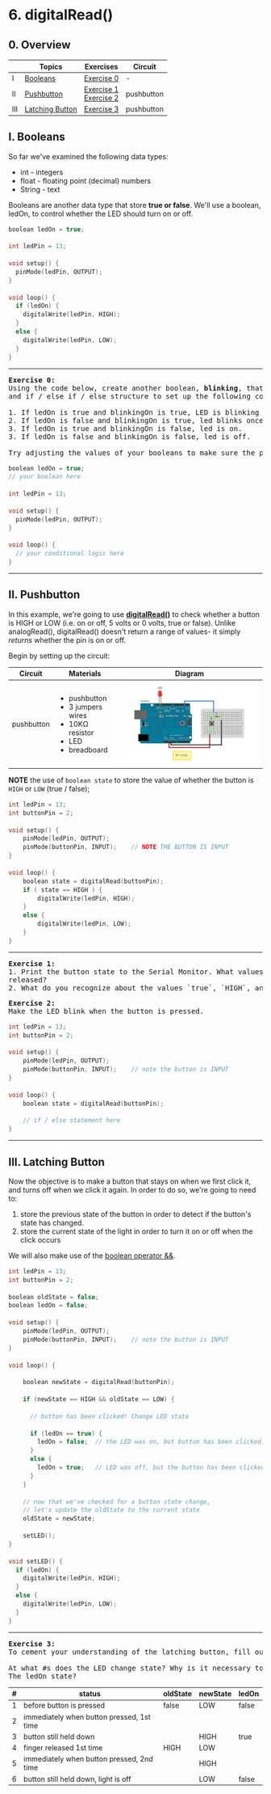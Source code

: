 # 6. digitalRead()

## 0. Overview

|  | Topics | Exercises | Circuit |
| --- | --- | --- | --- |
| I | [Booleans](#i-booleans) | [Exercise 0](#ex0) | - |
| II | [Pushbutton](#ii-pushbutton) | [Exercise 1](#ex1) <br> [Exercise 2](#ex2) | pushbutton |
| III | [Latching Button](#iii-latching-button) | [Exercise 3](#ex3) | pushbutton |


## I. Booleans

So far we've examined the following data types:
* int - integers
* float - floating point (decimal) numbers
* String - text

Booleans are another data type that store **true or false**. We'll use a boolean, ledOn, to control whether the LED should turn on or off.

```c++
boolean ledOn = true;

int ledPin = 13;

void setup() {
  pinMode(ledPin, OUTPUT);
}

void loop() {
  if (ledOn) {
    digitalWrite(ledPin, HIGH);
  }
  else {
    digitalWrite(ledPin, LOW);
  }
}
```

---

<a name="ex0"></a>
<pre>
<b>Exercise 0:</b>
Using the code below, create another boolean, <b>blinking</b>, that is set to true. Use boolean operators
and if / else if / else structure to set up the following conditions:

1. If ledOn is true and blinkingOn is true, LED is blinking at a normal pace.
2. If ledOn is false and blinkingOn is true, led blinks once every 5 seconds.
3. If ledOn is true and blinkingOn is false, led is on.
3. If ledOn is false and blinkingOn is false, led is off.

Try adjusting the values of your booleans to make sure the program responds as you expect it should.
</pre>

```c++
boolean ledOn = true;
// your boolean here

int ledPin = 13;

void setup() {
  pinMode(ledPin, OUTPUT);
}

void loop() {
  // your conditional logic here
}
```

---

## II. Pushbutton
In this example, we're going to use [**digitalRead()**](https://www.arduino.cc/en/Reference/DigitalRead) to check whether a button is HIGH or LOW (i.e. on or off, 5 volts or 0 volts, true or false). Unlike analogRead(), digitalRead() doesn't return a range of values- it simply *returns* whether the pin is on or off.

Begin by setting up the circuit:

| Circuit | Materials | Diagram |
| --- | --- | --- |
| pushbutton | <ul><li>pushbutton</li><li>3 jumpers wires</li><li>10KΩ resistor</li><li>LED</li><li>breadboard</li></ul> | ![arduino switch](../images/switch_led.png) |

**NOTE** the use of `boolean state` to store the value of whether the button is `HIGH` or `LOW` (true / false);

```c++
int ledPin = 13;
int buttonPin = 2;

void setup() {
    pinMode(ledPin, OUTPUT);
    pinMode(buttonPin, INPUT);    // NOTE THE BUTTON IS INPUT
}

void loop() {
    boolean state = digitalRead(buttonPin);
    if ( state == HIGH ) {
        digitalWrite(ledPin, HIGH);
    }
    else {
        digitalWrite(ledPin, LOW);
    }
}
```

---

<a name="ex1"></a>
<pre>
<b>Exercise 1:</b>
1. Print the button state to the Serial Monitor. What values does it print when the button is pressed/
released?
2. What do you recognize about the values `true`, `HIGH`, and `1` vs. `false`, `LOW`, and `0`?
</pre>


<a name="ex2"></a>
<pre>
<b>Exercise 2:</b>
Make the LED blink when the button is pressed.
</pre>

```c++
int ledPin = 13;
int buttonPin = 2;

void setup() {
    pinMode(ledPin, OUTPUT);
    pinMode(buttonPin, INPUT);    // note the button is INPUT
}

void loop() {
    boolean state = digitalRead(buttonPin);

    // if / else statement here
}
```

---

## III. Latching Button

Now the objective is to make a button that stays on when we first click it, and turns off when we click it again. In order to do so, we're going to need to:
1. store the previous state of the button in order to detect if the button's state has changed.
2. store the current state of the light in order to turn it on or off when the click occurs

We will also make use of the [boolean operator &&](https://www.arduino.cc/en/Reference/Boolean).

```c++
int ledPin = 13;
int buttonPin = 2;

boolean oldState = false;
boolean ledOn = false;

void setup() {
    pinMode(ledPin, OUTPUT);
    pinMode(buttonPin, INPUT);    // note the button is INPUT
}

void loop() {

    boolean newState = digitalRead(buttonPin);

    if (newState == HIGH && oldState == LOW) {

      // button has been clicked! Change LED state

      if (ledOn == true) {
        ledOn = false;  // the LED was on, but button has been clicked, so let's turn it off.
      }
      else {
        ledOn = true;   // LED was off, but the button has been clicked, so let's turn it on.
      }
    }

    // now that we've checked for a button state change,
    // let's update the oldState to the current state
    oldState = newState;

    setLED();
}

void setLED() {
  if (ledOn) {
    digitalWrite(ledPin, HIGH);
  }
  else {
    digitalWrite(ledPin, LOW);
  }
}
```

---

<a name="ex3"></a>
<pre>
<b>Exercise 3:</b>
To cement your understanding of the latching button, fill out the table below.

At what #s does the LED change state? Why is it necessary to save the oldState?
The ledOn state?
</pre>

| # | status | oldState | newState | ledOn |
| --- | ---- | ---- | ---- | ---- |
| 1 | before button is pressed | false | LOW | false |
| 2 | immediately when button pressed, 1st time |  |  |  |
| 3 | button still held down |  | HIGH | true |
| 4 | finger released 1st time | HIGH | LOW |  |
| 5 | immediately when button pressed, 2nd time |  | HIGH |  |
| 6 | button still held down, light is off | | LOW | false |
